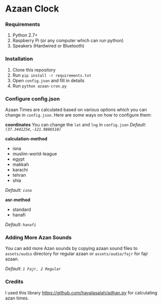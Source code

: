 # Azaan Clock

### Requirements

1. Python 2.7+
2. Raspberry Pi (or any computer which can run python)
3. Speakers (Hardwired or Bluetooth)

### Installation

1. Clone this repository
2. Run `pip install -r requirements.txt`
3. Open `config.json` and fill in details
4. Run `python azaan-cron.py`

### Configure config.json

Azaan Times are calculated based on various options which you can change in `config.json`. Here are some ways on how to configure them:

**coordinates**
You can change the `lat` and `lng` in `config.json`
*Default: `(37.3441254,-121.9806518)`*

**calculation-method**
- isna
- muslim-world-league
- egypt
- makkah
- karachi
- tehran
- shia

*Default: `isna`*

**asr-method**
- standard
- hanafi

*Default: `hanafi`*

### Adding More Azan Sounds
You can add more Azan sounds by copying azaan sound files to `assets/audio` directory for regular azaan or `assets/audio/fajr` for fajr azaan.

*Default: `1 Fajr, 2 Regular`*

### Credits
I used this library https://github.com/hayalasalah/adhan.py for calculating azan times.


